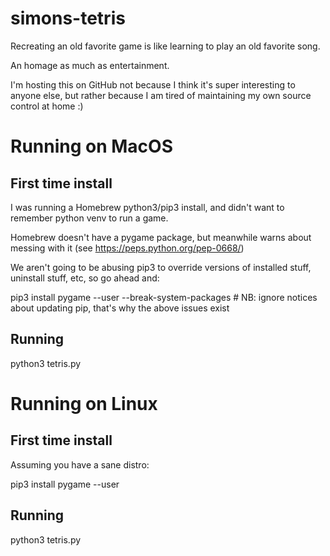 # simons-tetris

Recreating an old favorite game is like learning to play an old favorite song.

An homage as much as entertainment. 

I'm hosting this on GitHub not because I think it's super interesting to anyone else, but 
rather because I am tired of maintaining my own source control at home :) 

# Running on MacOS

## First time install

I was running a Homebrew python3/pip3 install, and didn't want to remember python venv to run a game.

Homebrew doesn't have a pygame package, but meanwhile warns about messing with it (see https://peps.python.org/pep-0668/)

We aren't going to be abusing pip3 to override versions of installed stuff, uninstall stuff, etc, so go ahead and:

pip3 install pygame --user --break-system-packages  # NB: ignore notices about updating pip, that's why the above issues exist

## Running

python3 tetris.py

# Running on Linux

## First time install

Assuming you have a sane distro:

pip3 install pygame --user

## Running

python3 tetris.py





